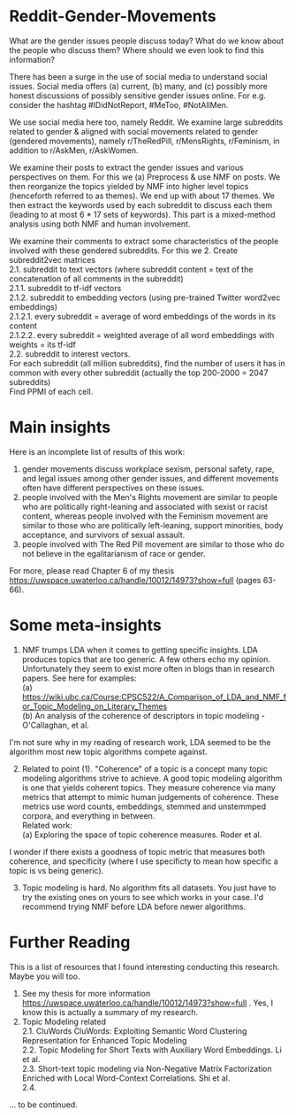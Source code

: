 # Reddit-Gender-Movements

What are the gender issues people discuss today? What do we know about the people who discuss them? Where should we even look to find this information? 

There has been a surge in the use of social media to understand social issues. Social media offers (a) current, (b) many, and (c) possibly more honest discussions of possibly sensitive gender issues online. For e.g. consider the hashtag #IDidNotReport, #MeToo, #NotAllMen. 

We use social media here too, namely Reddit. We examine large subreddits related to gender & aligned with social movements related to gender (gendered movements), namely r/TheRedPill, r/MensRights, r/Feminism, in addition to r/AskMen, r/AskWomen. 

We examine their posts to extract the gender issues and various perspectives on them. 
For this we (a) Preprocess & use NMF on posts. We then reorganize the topics yielded by NMF into higher level topics (henceforth referred to as themes). We end up with about 17 themes.
We then extract the keywords used by each subreddit to discuss each them (leading to at most 6 * 17 sets of keywords). 
This part is a mixed-method analysis using both NMF and human involvement. 

We examine their comments to extract some characteristics of the people involved with these gendered subreddits. 
For this we
2. Create subreddit2vec matrices <br>
  2.1. subreddit to text vectors (where subreddit content = text of the concatenation of all comments in the subreddit) <br>
    2.1.1. subreddit to tf-idf vectors <br>
    2.1.2. subreddit to embedding vectors (using pre-trained Twitter word2vec embeddings) <br>
      <t> 2.1.2.1. every subreddit = average of word embeddings of the words in its content <br>
      <t> 2.1.2.2. every subreddit = weighted average of all word embeddings with weights = its tf-idf <br>
  2.2. subreddit to interest vectors. <br>
  For each subreddit (all million subreddits), find the number of users it has in common with every other subreddit (actually the top 200-2000 = 2047 subreddits) <br>
  Find PPMI of each cell. <br>
  
# Main insights
Here is an incomplete list of results of this work:
1. gender movements discuss workplace sexism, personal safety, rape, and legal issues among other gender issues, and different movements often have different perspectives on these issues. 
2. people involved with the Men's Rights movement are similar to people who are politically right-leaning and associated with sexist or racist content, whereas people involved with the Feminism movement are similar to those who are politically left-leaning, support minorities, body acceptance, and survivors of sexual assault. 
3. people involved with The Red Pill movement are similar to those who do not believe in the egalitarianism of race or gender.

For more, please read Chapter 6 of my thesis https://uwspace.uwaterloo.ca/handle/10012/14973?show=full (pages 63-66).

# Some meta-insights 
1. NMF trumps LDA when it comes to getting specific insights. LDA produces topics that are too generic. A few others echo my opinion. Unfortunately they seem to exist more often in blogs than in research papers. See here for examples: <br> 
(a) https://wiki.ubc.ca/Course:CPSC522/A_Comparison_of_LDA_and_NMF_for_Topic_Modeling_on_Literary_Themes <br>
(b) An analysis of the coherence of descriptors in topic modeling - O'Callaghan, et al. <br>

I'm not sure why in my reading of research work, LDA seemed to be the algorithm most new topic algorithms compete against. 

2. Related to point (1). "Coherence" of a topic is a concept many topic modeling algorithms strive to achieve. A good topic modeling algorithm is one that yields coherent topics. They measure coherence via many metrics that attempt to mimic human judgements of coherence. These metrics use word counts, embeddings, stemmed and unstemmped corpora, and everything in between. <br>
Related work: <br>
(a) Exploring the space of topic coherence measures. Roder et al. <br>

I wonder if there exists a goodness of topic metric that measures both coherence, and specificity (where I use specificty to mean how specific a topic is vs being generic). 

3. Topic modeling is hard. No algorithm fits all datasets. You just have to try the existing ones on yours to see which works in your case. I'd recommend trying NMF before LDA before newer algorithms. 

# Further Reading
This is a list of resources that I found interesting conducting this research. Maybe you will too. 
1. See my thesis for more information https://uwspace.uwaterloo.ca/handle/10012/14973?show=full . Yes, I know this is actually a summary of my research. 
2. Topic Modeling related <br>
  2.1. CluWords CluWords: Exploiting Semantic Word Clustering Representation for Enhanced Topic Modeling <br>
  2.2. Topic Modeling for Short Texts with Auxiliary Word Embeddings. Li et al. <br>
  2.3. Short-text topic modeling via Non-Negative Matrix Factorization Enriched with Local Word-Context Correlations. Shi et al. <br>
  2.4.

... to be continued. 
